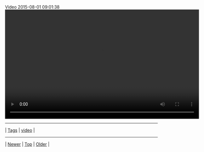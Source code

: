 <!--
title: Video 2015-08-01 09
date: 2020-06-28T15:02:25.078Z
tags: video
-->












Video 2015-08-01 09:01:38
<video controls="controls" autoplay="autoplay" src="125583764874.mp4" type="video/mp4" width="640" height="360"></video>

<!--BOTTOM-POST-NAVIGATION-->
---

| [Tags](tags.md) | [video](tag-video.md) |

---

| [Newer](125031389782.md) | [Top](index.md) | [Older](126006039890.md) |
